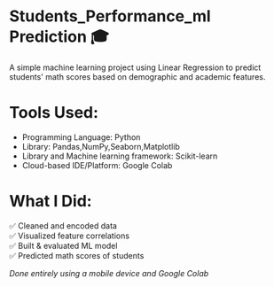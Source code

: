 # Students_Performance_ml Prediction 🎓
A simple machine learning project using Linear Regression to predict students' math scores based on demographic and academic features.

# Tools Used:
- Programming Language: Python
- Library: Pandas,NumPy,Seaborn,Matplotlib
- Library and Machine learning framework: Scikit-learn
- Cloud-based IDE/Platform: Google Colab

# What I Did:
✅ Cleaned and encoded data  
✅ Visualized feature correlations  
✅ Built & evaluated ML model  
✅ Predicted math scores of students

 *Done entirely using a mobile device and Google Colab*
